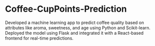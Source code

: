 # Coffee-CupPoints-Prediction
Developed a machine learning app to predict coffee quality based on attributes like aroma, sweetness, and age using Python and Scikit-learn. Deployed the model using Flask and integrated it with a React-based frontend for real-time predictions.
